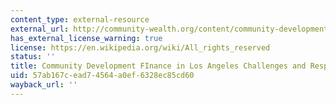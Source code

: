 ```yaml
---
content_type: external-resource
external_url: http://community-wealth.org/content/community-development-finance-los-angeles-challenges-and-responses
has_external_license_warning: true
license: https://en.wikipedia.org/wiki/All_rights_reserved
status: ''
title: Community Development FInance in Los Angeles Challenges and Responses
uid: 57ab167c-ead7-4564-a0ef-6328ec85cd60
wayback_url: ''
---
```

